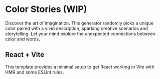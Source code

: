 # Color Stories (WIP)
Discover the art of imagination. 
This generator randomly picks a unique color paired with a vivid description, sparking creative scenarios and storytelling. 
Let your mind explore the unexpected connections between color and words.

## React + Vite
This template provides a minimal setup to get React working in Vite with HMR and some ESLint rules.
